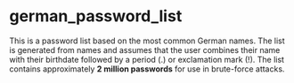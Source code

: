 # german_password_list
This is a password list based on the most common German names. 
The list is generated from names and assumes that the user combines their name with their birthdate followed by a period (.) or exclamation mark (!). 
The list contains approximately **2 million passwords** for use in brute-force attacks.
